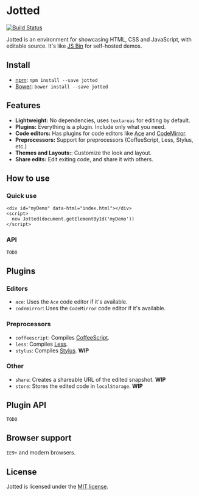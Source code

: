 # Jotted

[![Build Status](https://api.travis-ci.org/ghinda/jotted.svg)](https://travis-ci.org/ghinda/jotted)

Jotted is an environment for showcasing HTML, CSS and JavaScript, with editable source. It's like [JS Bin](http://jsbin.com/) for self-hosted demos.

## Install

* [npm](https://www.npmjs.com/package/jotted): `npm install --save jotted`
* [Bower](http://bower.io/): `bower install --save jotted`

## Features

* **Lightweight:** No dependencies, uses `textareas` for editing by default.
* **Plugins:** Everything is a plugin. Include only what you need.
* **Code editors:** Has plugins for code editors like [Ace]() and [CodeMirror]().
* **Preprocessors:** Support for preprocessors (CoffeeScript, Less, Stylus, etc.)
* **Themes and Layouts:**: Customize the look and layout.
* **Share edits:** Edit exiting code, and share it with others.

## How to use

### Quick use

```
<div id="myDemo" data-html="index.html"></div>
<script>
  new Jotted(document.getElementById('myDemo'))
</script>
```

### API

`TODO`

## Plugins

### Editors

* `ace`: Uses the `Ace` code editor if it's available.
* `codemirror`: Uses the `CodeMirror` code editor if it's available.

### Preprocessors

* `coffeescript`: Compiles [CoffeeScript]().
* `less`: Compiles [Less]().
* `stylus`: Compiles [Stylus](). **WIP**

### Other

* `share`: Creates a shareable URL of the edited snapshot. **WIP**
* `store`: Stores the edited code in `localStorage`. **WIP**

## Plugin API

`TODO`

## Browser support

`IE9+` and modern browsers.

## License

Jotted is licensed under the [MIT license](LICENSE).

